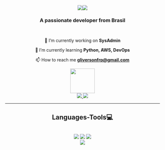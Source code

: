 <h1 align="center">
    <img src="[https://readme-typing-svg.herokuapp.com?font=Anonymous+Pro&pause=1000&color=2FA900&background=FF044A00&random=false&width=435&lines=Hi+There!;I'm+Gliverson+Almeida!%F0%9F%90%AB)](https://git.io/typing-svg](https://git.io/typing-svg"><img src="https://readme-typing-svg.herokuapp.com?font=Anonymous+Pro&weight=500&size=35&duration=4000&pause=500&color=3CD700&background=FF044A00&center=true&random=false&width=500&height=70&lines=Hi+There!;I'm+Gliverson+Almeida!")/>
</h1>

<h3 align="center">A passionate developer from Brasil</h3>

<br/>

<div align="center">

🔭 I’m currently working on **SysAdmin** 

🌱 I’m currently learning **Python, AWS, DevOps**

📫 How to reach me **gliversonfrp@gmail.com**

<img align="center" width="80" height="80" src="https://cdn.pixabay.com/animation/2023/10/30/14/40/14-40-05-944_512.gif">

</div>

<div align="center"> 
  <a href="mailto:gliversonfrp@gmail.com">
    <img src="https://img.shields.io/badge/Gmail-333333?style=for-the-badge&logo=gmail&logoColor=red" />
  </a>
  <a href="https://linkedin.com/in/gliverson-almeida/" target="_blank">
    <img src="https://img.shields.io/badge/LinkedIn-0077B5?style=for-the-badge&logo=linkedin&logoColor=white" target="_blank" />
  </a>
</div>

  <hr/>

<h2 align="center">Languages-Tools💻</h2>
<br/>
<div align="center">
    <img src="https://skillicons.dev/icons?i=linux" />
    <img src="https://skillicons.dev/icons?i=aws" />
    <img src="https://skillicons.dev/icons?i=python" />
<br/>
    <img src="https://skillicons.dev/icons?i=,docker,ansible,mysql,vscode,github,git,k8s,jenkins,flask" />
</div>

<br/>

